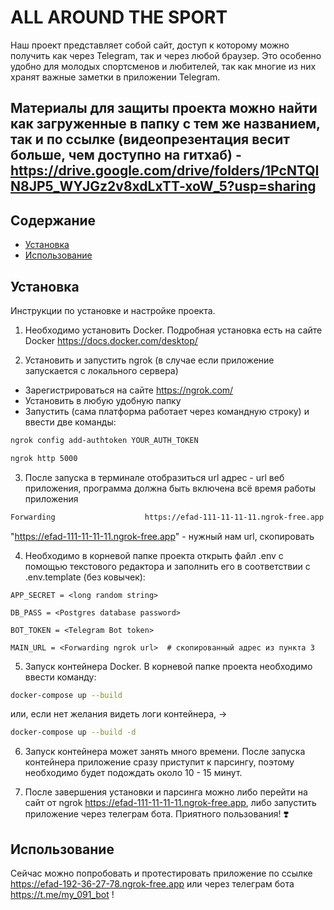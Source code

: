 # ALL AROUND THE SPORT

Наш проект представляет собой сайт, доступ к которому можно получить как через Telegram, так и через любой браузер. Это особенно удобно для молодых спортсменов и любителей, так как многие из них хранят важные заметки в приложении Telegram.

## Материалы для защиты проекта можно найти как загруженные в папку с тем же названием, так и по ссылке (видеопрезентация весит больше, чем доступно на гитхаб) - https://drive.google.com/drive/folders/1PcNTQIN8JP5_WYJGz2v8xdLxTT-xoW_5?usp=sharing

## Содержание

- [Установка](#установка)
- [Использование](#использование)

## Установка

Инструкции по установке и настройке проекта.

1. Необходимо установить Docker. Подробная установка есть на сайте Docker https://docs.docker.com/desktop/

2. Установить и запустить ngrok (в случае если приложение запускается с локального сервера)

- Зарегистрироваться на сайте https://ngrok.com/
- Установить в любую удобную папку
- Запустить (сама платформа работает через командную строку) и ввести две команды:

```bash
ngrok config add-authtoken YOUR_AUTH_TOKEN
```
```bash
ngrok http 5000
```

3. После запуска в терминале отобразиться url адрес - url веб приложения, программа должна быть включена всё время работы приложения

```bash
Forwarding                    https://efad-111-11-11-11.ngrok-free.app -> http://localhost:5000
```
"https://efad-111-11-11-11.ngrok-free.app" - нужный нам url, скопировать

4. Необходимо в корневой папке проекта открыть файл .env с помощью текстового редактора и заполнить его в соответствии с .env.template (без ковычек):

```
APP_SECRET = <long random string>

DB_PASS = <Postgres database password>

BOT_TOKEN = <Telegram Bot token>

MAIN_URL = <Forwarding ngrok url>  # скопированный адрес из пункта 3
```

5. Запуск контейнера Docker. В корневой папке проекта необходимо ввести команду:

```bash
docker-compose up --build
```
или, если нет желания видеть логи контейнера, ->
```bash
docker-compose up --build -d
```

6. Запуск контейнера может занять много времени. После запуска контейнера приложение сразу приступит к парсингу, поэтому необходимо будет подождать около 10 - 15 минут.

7. После завершения установки и парсинга можно либо перейти на сайт от ngrok https://efad-111-11-11-11.ngrok-free.app, либо запустить приложение через телеграм бота. Приятного пользования! ❣️


## Использование
Сейчас можно попробовать и протестировать приложение по ссылке https://efad-192-36-27-78.ngrok-free.app или через телеграм бота https://t.me/my_091_bot !








